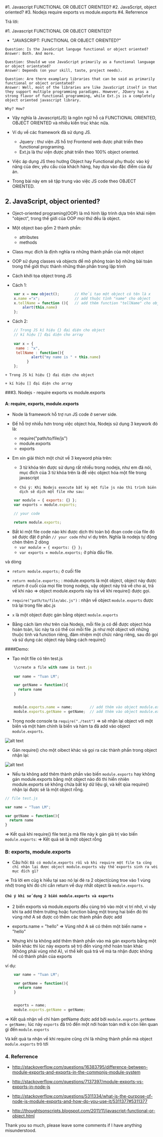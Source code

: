 #1. Javascript FUNCTIONAL OR OBJECT ORIENTED?
#2. JavaScript, object oriented?
#3. Nodejs require exports vs module.exports
#4. Referrence


Trả lời: 

#1. Javascript FUNCTIONAL OR OBJECT ORIENTED?

- "JAVASCRIPT: FUNCTIONAL OR OBJECT ORIENTED?"

```
Question: Is the JavaScript languge functional or object oriented?
Answer: Both. And more. 

Question: Should we use JavaScript primarily as a functional language or object orientated?
Answer: Depends (on your skill, taste, project needs). 

Question: Are there examplary libraries that can be said as primarily functional or object orientated?
Answer: Well, most of the libraries are like JavaScript itself in that they support multiple programming paradigms. However, JQuery has a strong flavor of functional programming, while Ext.js is a completely object oriented javascript library.

Why? How?
```

- Vậy nghĩa là Javascript(JS) là ngôn ngữ hỗ cả FUNCTIONAL ORIENTED, OBJECT ORIENTED và nhiều kiến trúc khác nữa.

- Ví dụ về các framework đã sử dụng JS.
  + Jquery : thư viện JS hỗ trợ Frontend web được phát triển theo functional programing.
  + Ext.js là thư viện được phát triển theo 100% object oriented.

- Việc áp dụng JS theo hướng Object hay Functional phụ thuộc vào kỹ năng của dev, yêu cầu của khách hàng, hay dựa vào đặc điểm của dự án.

- Trong bài này em sẽ tập trung vào việc JS code theo OBJECT ORIENTED.

## 2. JavaScript, object oriented?
 
 - Oject-oriented programing(OOP) là mô hình lập trình dựa trên khái niệm "object", trong thế giới của OOP mọi thứ đều là object.
 
 - Một object bao gồm 2 thành phần:
     + attributes
     + methods
     
 - Class mục đích là định nghĩa ra những thành phần của một object
 
 - OOP sử dụng classes và objects để mô phỏng toàn bộ những bài toán trong thế giới thực thành những thàn phần trong lập trình

- Cách khởi tọa object trong JS

- Cách 1:

```js
    var x = new object();       // Khởi tạo một object có tên là x
    x.name ="x";                // add thuộc tính "name" cho object
    x.tellName = function (){   // add thêm function "tellName" cho object x
        alert(this.name)
    };
```

- Cách 2: 

```js
    // Trong JS kí hiệu {} đại diện cho object
    // kí hiệu [] đại diện cho array
    
    var x = {
     name : "x",
     tellName : function(){
            alert("my name is " + this.name)
          }
    };
```

`+ Trong JS kí hiệu {} đại diện cho object`

`+ kí hiệu [] đại diện cho array`


###3. Nodejs - require exports vs module.exports
 
#### A: require, exports, module.exports
 
 - Node là framework hỗ trợ run JS code ở server side.
 
 - Để hỗ trợ nhiều hơn trong việc object hóa, Nodejs sử dụng 3 keywork đó là:
   + require("path/to/file/js")
   + module.exports
   + exports 

 - Em xin giải thích một chút về 3 keyword phía trên:
      + 3 từ khóa tên được sử dụng rất nhiều trong nodejs, như em đã nói, mục đích của 3 từ khóa trên là để việc object hóa một file trong javascript
  
      + `Chú ý: Khi Nodejs execute bất kỳ một file js nào thì trình biên dịch sẽ dịch một file như sau:`
     

```js
    var module = { exports: {} };
    var exports = module.exports;

    // your code

    return module.exports;
```
 - Bất kì một file code nào khi được dịch thì toàn bộ đoạn code của file đó sẽ được đặt ở phần `// your code` như ví dụ trên. Nghĩa là nodejs tự động chèn thêm 2 dòng
   + `var module = { exports: {} };`
   + `var exports = module.exports;`
  ở phía đầu file.
  
  và dòng
  + `return module.exports;` 
  ở cuối file
 
 
 - `return module.exports;` : module.exports là một object, object này được return ở cuối của mọi file trong nodejs, vậy object này trả về cho ai, trả về khi nào
  => object module.exports này trả về khi require() được gọi. 

 - `require("path/to/file/abc.js")` : nhận về object `module.exports` được trả lại trong file abc.js

- `x` là một object được gán bằng object `module.exports`

- Bằng cách làm như trên của Nodejs, mỗi file js có để được object hóa hoàn toàn, lúc này ta có thể coi mỗi file .js như một object với những thuộc tính và function riêng, đảm nhiệm một chức năng riêng, sau đó gọi và sử dụng các object này bằng cách require()


####Demo:
 - Tạo một file có tên test.js

```js
    \\create a file with name is test.js
    
    var name = "Tuan LM";

    var getName = function(){
      return name
    }


    module.exports.name = name;        // add thêm vào object module.exports biến name
    module.exports.getName = getName;  // add thêm vào object module.exports hàm getName
```

- Trong node console ta `require("./test")` => sẽ nhận lại object với một biến và một hàm chính là biến và hàm ta đã add vào object `module.exports`.

![alt text](https://s3-ap-southeast-1.amazonaws.com/kipalog.com/Screenshot%20from%202016-05-03%2011%3A12%3A53.png_ewp1endl0y)


- Gán require() cho một oibect khác và gọi ra các thành phần trong object nhận lại:

![alt text](https://s3-ap-southeast-1.amazonaws.com/kipalog.com/ecccccb6dc35f41e05c70fa555f8e4ab59e69ac5.png_b1qhjr545d)

- Nếu ta không add thêm thành phần vào biến `module.exports` hay không gán module.exports bằng một object nào đó thì hiển nhiên module.exports sẽ không chứa bất kỳ dữ liệu gì, và kết qủa require() nhận lại được sẽ là một object rỗng.

```js
// file test.js

var name = "Tuan LM";

var getName = function(){
  return name
}

```

=> Kết quả khi require() file test.js mà file này k gán giá trị vào biến `module.exports`: => Kết quả sẽ là một object rỗng

### B: exports, module.exports
 - Câu hỏi: `Đã có module.exports rồi và khi require một file ta cũng chỉ nhận lại được object module.exports vậy thế exports sinh ra với mục đích gì?`

=> Trả lời em cũg k hiểu tại sao nó lại đẻ ra 2 object(cùng troe vào 1 vùng nhớ) trong khi đó chỉ cần return về duy nhất object là `module.exports`.
 
#### `Chú ý khi sử dụng 2 biến module.exports và exports `

  + 2 biến exports và module.exports đều cùng trỏ vào một vị trí nhớ, vì vậy khi ta add thêm trường hoặc function bằng một trong hai biến đó thì vùng nhớ A sẽ được có thêm các thành phần được add

  + exports.name = "hello" => Vùng nhớ A sẽ có thêm một biến name = "hello"

  + Nhưng khi ta không add thêm thành phần vào mà gán exports bằng một biến khác thì lúc này exports sẽ trỏ đến vùng nhớ hoàn toàn khác (Không phải vùng nhớ A), vì thế kết quả trả về mà ta nhận được không hề có thành phần của exports 

ví dụ:

```js
    var name = "Tuan LM";

    var getName = function(){
      return name
    }


    exports = name;
    module.exports.getName = getName;

```

=> Kết quả nhận về chỉ  hàm getName được add bởi `module.exports.getName = getName;`
lúc này `exports` đã trỏ đến một nới hoàn toàn mới k còn liên quan gì đến `module.exports`

Và kết quả ta nhận về khi require cũng chỉ là những thành phần mà object `module.exports` trỏ tới

### 4. Referrence
 - http://stackoverflow.com/questions/16383795/difference-between-module-exports-and-exports-in-the-commonjs-module-system
 - http://stackoverflow.com/questions/7137397/module-exports-vs-exports-in-node-js
 - http://stackoverflow.com/questions/5311334/what-is-the-purpose-of-node-js-module-exports-and-how-do-you-use-it/5311377#5311377

 - http://thoughtsonscripts.blogspot.com/2011/11/javascript-functional-or-object.html


Thank you so much, please leave some comments if I have anything misunderstood. 
